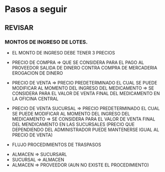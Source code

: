 # Pasos a seguir
## REVISAR

### MONTOS DE INGRESO DE LOTES.

* EL MONTO DE INGRESO DEBE TENER 3 PRECIOS 

- PRECIO DE COMPRA => QUE SE CONSIDERA PARA EL PAGO AL PROVEEDOR
SALIDA DE DINERO CONTRA COMPRA DE MERCADERIA
EROGACION DE DINERO

- PRECIO DE VENTA => PRECIO PREDETERMINADO EL CUAL SE PUEDE MODIFICAR AL MOMENTO DEL INGRESO DEL MEDICAMENTO => SE CONSIDERA PARA EL VALOR DE VENTA FINAL DEL MEDICAMENTO EN LA OFICINA CENTRAL

- PRECIO DE VENTA SUCURSAL => PRECIO PREDETERMINADO EL CUAL SE PUEDE MODIFICAR AL MOMENTO DEL INGRESO DEL MEDICAMENTO => SE CONSIDERA PARA EL VALOR DE VENTA FINAL DEL MENDICAMENTO EN LAS SUCURSALES (PRECIO QUE DEPENDIENDO DEL ADMINISTRADOR PUEDE MANTENERSE IGUAL AL PRECIO DE VENTA)

* FLUJO PROCEDIMIENTOS DE TRASPASOS

- ALMACEN => SUCURSARL
- SUCURSAL => ALMACEN
- ALMACEN => PROVEEDOR (AUN NO EXISTE EL PROCEDIMIENTO)

